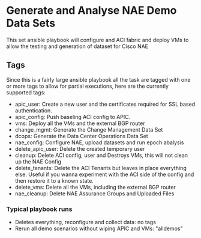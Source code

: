 # Generate and Analyse NAE Demo Data Sets

This set ansible playbook will configure and ACI fabric and deploy VMs to allow the testing and generation of dataset for Cisco NAE

## Tags

Since this is a fairly large ansible playbook all the task are tagged with one or more tags to allow for partial executions, here are the currently supported tags:

- apic_user: Create a new user and the certificates required for SSL based authentication.
- apic_config: Push baseling ACI config to APIC.
- vms: Deploy all the VMs and the external BGP router
- change_mgmt: Generate the Change Management Data Set
- dcops: Generate the Data Center Operations Data Set
- nae_config: Configure NAE, upload datasets and run epoch abalysis
- delete_apic_user: Delete the created temporary user
- cleanup: Delete ACI config, user and Destroys VMs, this will not clean up the NAE Config
- delete_tenants: Delete the ACI Tenants but leaves in place everything else. Useful if you wanna experiment with the ACI side of the config and then restore it to a known state. 
- delete_vms: Delete all the VMs, including the external BGP router
- nae_cleanup: Delete NAE Assurance Groups and Uploaded Files

### Typical playbook runs

- Deletes everything, reconfigure and collect data: no tags
- Rerun all demo scenarios without wiping APIC and VMs: "alldemos"